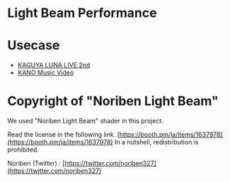 # Light Beam Performance



# Usecase

- [KAGUYA LUNA LIVE 2nd](https://www.youtube.com/watch?v=yiVGudcnsAg)
- [KANO Music Video](https://www.youtube.com/watch?v=LS61xdsolis)

# Copyright of "Noriben Light Beam"
We used "Noriben Light Beam" shader in this project. 

Read the license in the following link.
[https://booth.pm/ja/items/1637978](https://booth.pm/ja/items/1637978)
In a nutshell, redistribution is prohibited.

Noriben (Twitter) : [https://twitter.com/noriben327](https://twitter.com/noriben327)